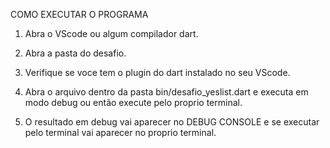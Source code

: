 COMO EXECUTAR O PROGRAMA

1. Abra o VScode ou algum compilador dart.

2. Abra a pasta do desafio.

3. Verifique se voce tem o plugin do dart instalado no seu VScode.

4. Abra o arquivo dentro da pasta bin/desafio_yeslist.dart e executa em modo debug ou então execute pelo proprio terminal.

5. O resultado em debug vai aparecer no DEBUG CONSOLE e se executar pelo terminal vai aparecer no proprio terminal.
